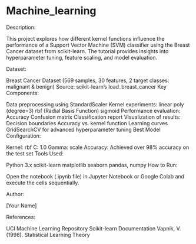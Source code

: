 # Machine_learning
Description:

This project explores how different kernel functions influence the performance of a Support Vector Machine (SVM) classifier using the Breast Cancer dataset from scikit-learn. The tutorial provides insights into hyperparameter tuning, feature scaling, and model evaluation.

Dataset:

Breast Cancer Dataset (569 samples, 30 features, 2 target classes: malignant & benign)
Source: scikit-learn’s load_breast_cancer
Key Components:

Data preprocessing using StandardScaler
Kernel experiments:
linear
poly (degree=3)
rbf (Radial Basis Function)
sigmoid
Performance evaluation:
Accuracy
Confusion matrix
Classification report
Visualization of results:
Decision boundaries
Accuracy vs. kernel function
Learning curves
GridSearchCV for advanced hyperparameter tuning
Best Model Configuration:

Kernel: rbf
C: 1.0
Gamma: scale
Accuracy: Achieved over 98% accuracy on the test set
Tools Used:

Python 3.x
scikit-learn
matplotlib
seaborn
pandas, numpy
How to Run:

Open the notebook (.ipynb file) in Jupyter Notebook or Google Colab and execute the cells sequentially.

Author:

[Your Name]

References:

UCI Machine Learning Repository
Scikit-learn Documentation
Vapnik, V. (1998). Statistical Learning Theory
